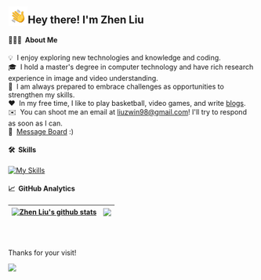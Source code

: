 
<img alt="Night Coding" src="./assets/Hand%20Wave.gif" width='40' align="left"/><h2>Hey there! I'm Zhen Liu</h2>

#### 👨🏻‍💻 &nbsp;About Me
💡  &nbsp;I enjoy exploring new technologies and knowledge and coding. \
🎓 &nbsp;I hold a master's degree in computer technology and have rich research experience in image and video understanding. \
🌱 &nbsp;I am always prepared to embrace challenges as opportunities to strengthen my skills. \
❤️ &nbsp;In my free time, I like to play basketball, video games, and write [blogs](https://blog.csdn.net/liuz_notes). \
✉️ &nbsp;You can shoot me an email at liuzwin98@gmail.com! I'll try to respond as soon as I can.\
💬 &nbsp;[Message Board](https://github.com/liuzwin98/liuzwin98/issues) :)
<!-- Please have a look at my [website](https://liuzwin98.github.io) for more details about me.-->  


#### 🛠 &nbsp;Skills
[![My Skills](https://skillicons.dev/icons?i=py,c,cpp,matlab,pytorch,linux,git,ai&theme=light)](https://skillicons.dev)

#### 📈 &nbsp;GitHub Analytics

| <a href="https://github.com/liuzwin98/github-readme-stats"><img align="center" src="https://github-readme-stats.vercel.app/api?username=liuzwin98&show_icons=true&include_all_commits=true&hide_border=true" alt="Zhen Liu's github stats" /></a> | <a href="https://github.com/liuzwin98/github-readme-stats"><img align="center" src="https://github-readme-stats.vercel.app/api/top-langs/?username=liuzwin98&layout=compact&hide_border=true" /></a> |
| ------------- | ------------- |


<!-- 
#### Top Repositories
<a href="https://github.com/liuzwin98/xxxx">
  <img align="center" src="https://github-readme-stats.vercel.app/api/pin/?username=liuzwin98&repo=xxxx" />
</a>  -->

<br />
<br />

Thanks for your visit!

![](http://profile-counter.glitch.me/liuzwin98/count.svg)
